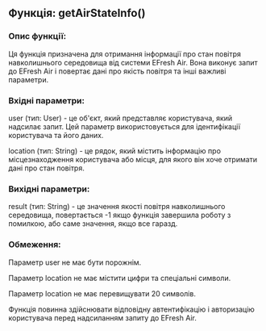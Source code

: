 ## Функція: getAirStateInfo()

### Опис функції:
Ця функція призначена для отримання інформації про стан повітря навколишнього середовища від системи EFresh Air. Вона виконує запит до EFresh Air і повертає дані про якість повітря та інші важливі параметри.

### Вхідні параметри:

user (тип: User) - це об'єкт, який представляє користувача, який надсилає запит. Цей параметр використовується для ідентифікації користувача та його даних.

location (тип: String) - це рядок, який містить інформацію про місцезнаходження користувача або місця, для якого він хоче отримати дані про стан повітря. 
### Вихідні параметри:

result (тип: String) - це значення якості повітря навколишнього середовища, повертається -1 якщо функція завершила роботу з помилкою, або саме значення, якщо все гаразд.

### Обмеження:

Параметр user не має бути порожнім.

Параметр location не має містити цифри та спеціальні символи.

Параметр location не має перевищувати 20 символів.

Функція повинна здійснювати відповідну автентифікацію і авторизацію користувача перед надсиланням запиту до EFresh Air.
